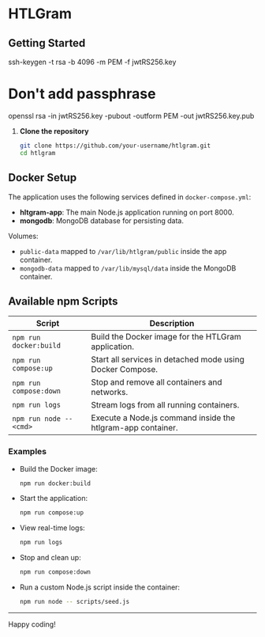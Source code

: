 # HTLGram

## Getting Started


ssh-keygen -t rsa -b 4096 -m PEM -f jwtRS256.key
# Don't add passphrase
openssl rsa -in jwtRS256.key -pubout -outform PEM -out jwtRS256.key.pub

1. **Clone the repository**

   ```bash
   git clone https://github.com/your-username/htlgram.git
   cd htlgram
   ```

## Docker Setup

The application uses the following services defined in `docker-compose.yml`:

* **hltgram-app**: The main Node.js application running on port 8000.
* **mongodb**: MongoDB database for persisting data.

Volumes:

* `public-data` mapped to `/var/lib/htlgram/public` inside the app container.
* `mongodb-data` mapped to `/var/lib/mysql/data` inside the MongoDB container.

## Available npm Scripts

| Script                  | Description                                                 |
| ----------------------- | ----------------------------------------------------------- |
| `npm run docker:build`  | Build the Docker image for the HTLGram application.         |
| `npm run compose:up`    | Start all services in detached mode using Docker Compose.   |
| `npm run compose:down`  | Stop and remove all containers and networks.                |
| `npm run logs`          | Stream logs from all running containers.                    |
| `npm run node -- <cmd>` | Execute a Node.js command inside the htlgram-app container. |

### Examples

* Build the Docker image:

  ```bash
  npm run docker:build
  ```

* Start the application:

  ```bash
  npm run compose:up
  ```

* View real-time logs:

  ```bash
  npm run logs
  ```

* Stop and clean up:

  ```bash
  npm run compose:down
  ```

* Run a custom Node.js script inside the container:

  ```bash
  npm run node -- scripts/seed.js
  ```

---

Happy coding!
